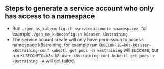 ## Steps to generate a service account who only has access to a namespace

- Run `./gen_ns_kubeconfig.sh <serviceaccount> <namespace>`, for example `./gen_ns_kubeconfig.sh k8suser k8straining`
- The service acount create will only have permission to access namespace k8straining, for example run `KUBECONFIG=k8s-k8suser-k8straining-conf kubectl get pods -n k8straining` will success, but run `KUBECONFIG=k8s-k8suser-k8straining-conf kubectl get pods -n k8straining -A` will get failed.
